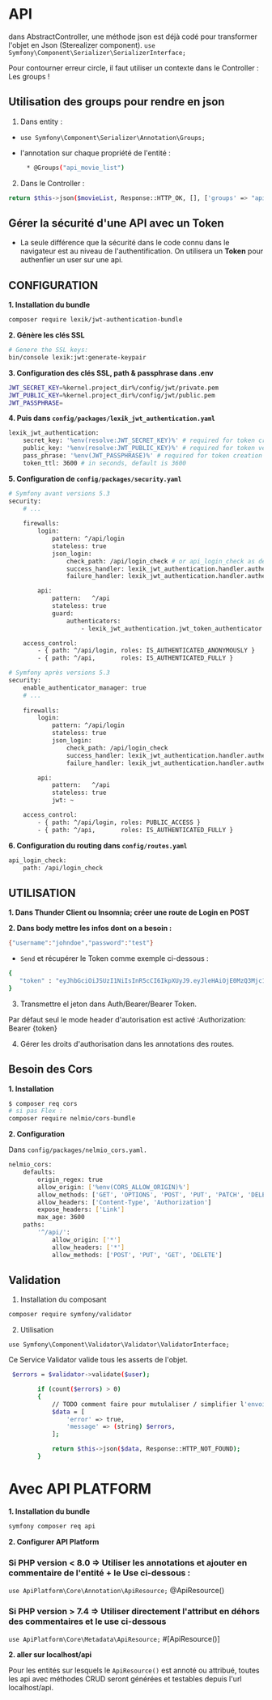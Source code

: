 # API

dans AbstractController, une méthode json est déjà codé pour transformer l'objet en Json (Sterealizer component).
`use Symfony\Component\Serializer\SerializerInterface;`


Pour contourner erreur circle, il faut utiliser un contexte dans le Controller : Les groups !

## Utilisation des groups pour rendre en json

1. Dans entity :

- `use Symfony\Component\Serializer\Annotation\Groups;`


- l'annotation sur chaque propriété de l'entité :
```sh
     * @Groups("api_movie_list")
```

2. Dans le Controller :
```sh
return $this->json($movieList, Response::HTTP_OK, [], ['groups' => "api_movie_list"]);
```

## Gérer la sécurité d'une API avec un Token

- La seule différence que la sécurité dans le code connu dans le navigateur est au niveau de l'authentification. On utilisera un **Token** pour authenfier un user sur une api.

## CONFIGURATION

**1. Installation du bundle**
```sh
composer require lexik/jwt-authentication-bundle
```

**2. Génère les clés SSL**
```sh
# Genere the SSL keys:
bin/console lexik:jwt:generate-keypair
```

**3. Configuration des clés SSL, path & passphrase dans .env**

```sh
JWT_SECRET_KEY=%kernel.project_dir%/config/jwt/private.pem
JWT_PUBLIC_KEY=%kernel.project_dir%/config/jwt/public.pem
JWT_PASSPHRASE=
```

**4. Puis dans `config/packages/lexik_jwt_authentication.yaml`**

```sh
lexik_jwt_authentication:
    secret_key: '%env(resolve:JWT_SECRET_KEY)%' # required for token creation
    public_key: '%env(resolve:JWT_PUBLIC_KEY)%' # required for token verification
    pass_phrase: '%env(JWT_PASSPHRASE)%' # required for token creation
    token_ttl: 3600 # in seconds, default is 3600
```

**5. Configuration de `config/packages/security.yaml`**
```sh
# Symfony avant versions 5.3
security:
    # ...
    
    firewalls:
        login:
            pattern: ^/api/login
            stateless: true
            json_login:
                check_path: /api/login_check # or api_login_check as defined in config/routes.yaml
                success_handler: lexik_jwt_authentication.handler.authentication_success
                failure_handler: lexik_jwt_authentication.handler.authentication_failure

        api:
            pattern:   ^/api
            stateless: true
            guard:
                authenticators:
                    - lexik_jwt_authentication.jwt_token_authenticator

    access_control:
        - { path: ^/api/login, roles: IS_AUTHENTICATED_ANONYMOUSLY }
        - { path: ^/api,       roles: IS_AUTHENTICATED_FULLY }
```

```sh
# Symfony après versions 5.3
security:
    enable_authenticator_manager: true
    # ...
    
    firewalls:
        login:
            pattern: ^/api/login
            stateless: true
            json_login:
                check_path: /api/login_check
                success_handler: lexik_jwt_authentication.handler.authentication_success
                failure_handler: lexik_jwt_authentication.handler.authentication_failure

        api:
            pattern:   ^/api
            stateless: true
            jwt: ~

    access_control:
        - { path: ^/api/login, roles: PUBLIC_ACCESS }
        - { path: ^/api,       roles: IS_AUTHENTICATED_FULLY }
```

**6. Configuration du routing dans `config/routes.yaml`**

```sh
api_login_check:
    path: /api/login_check
```

## UTILISATION

**1. Dans Thunder Client ou Insomnia; créer une route de Login en POST**

**2. Dans body mettre les infos dont on a besoin :**
```sh
{"username":"johndoe","password":"test"}
```
- `Send` et récupérer le Token comme exemple ci-dessous :
```sh
{
   "token" : "eyJhbGciOiJSUzI1NiIsInR5cCI6IkpXUyJ9.eyJleHAiOjE0MzQ3Mjc1MzYsInVzZXJuYW1lIjoia29ybGVvbiIsImlhdCI6IjE0MzQ2NDExMzYifQ.nh0L_wuJy6ZKIQWh6OrW5hdLkviTs1_bau2GqYdDCB0Yqy_RplkFghsuqMpsFls8zKEErdX5TYCOR7muX0aQvQxGQ4mpBkvMDhJ4-pE4ct2obeMTr_s4X8nC00rBYPofrOONUOR4utbzvbd4d2xT_tj4TdR_0tsr91Y7VskCRFnoXAnNT-qQb7ci7HIBTbutb9zVStOFejrb4aLbr7Fl4byeIEYgp2Gd7gY"
}
```

3. Transmettre el jeton dans Auth/Bearer/Bearer Token.

Par défaut seul le mode header d'autorisation est activé :Authorization: Bearer {token}

4. Gérer les droits d'authorisation dans les annotations des routes.

## Besoin des Cors

**1. Installation**

```sh
$ composer req cors
# si pas Flex :
composer require nelmio/cors-bundle
```

**2. Configuration**

Dans `config/packages/nelmio_cors.yaml.`

```sh
nelmio_cors:
    defaults:
        origin_regex: true
        allow_origin: ['%env(CORS_ALLOW_ORIGIN)%']
        allow_methods: ['GET', 'OPTIONS', 'POST', 'PUT', 'PATCH', 'DELETE']
        allow_headers: ['Content-Type', 'Authorization']
        expose_headers: ['Link']
        max_age: 3600
    paths:
        '^/api/':
            allow_origin: ['*']
            allow_headers: ['*']
            allow_methods: ['POST', 'PUT', 'GET', 'DELETE']
```

## Validation


1. Installation du composant

```sh
composer require symfony/validator
```

2. Utilisation

`use Symfony\Component\Validator\Validator\ValidatorInterface;`

Ce Service Validator valide tous les asserts de l'objet.

```sh
 $errors = $validator->validate($user);

        if (count($errors) > 0)
        {
            // TODO comment faire pour mutulaliser / simplifier l'envoi d'erreur
            $data = [
                'error' => true,
                'message' => (string) $errors,
            ];

            return $this->json($data, Response::HTTP_NOT_FOUND);
        }
```



# Avec API PLATFORM

**1. Installation du bundle**

```sh
symfony composer req api
```

**2. Configurer API Platform**

### Si PHP version < 8.0 => Utiliser les annotations et ajouter en commentaire de l'entité + le Use ci-dessous :
`use ApiPlatform\Core\Annotation\ApiResource;`
    @ApiResource()

### Si PHP version > 7.4 => Utiliser directement l'attribut en déhors des commentaires et le use ci-dessous
`use ApiPlatform\Core\Metadata\ApiResource;`
#[ApiResource()]

**2. aller sur localhost/api**

Pour les entités sur lesquels le `ApiResource()` est annoté ou attribué, toutes les api avec méthodes CRUD seront générées et testables depuis l'url localhost/api.

